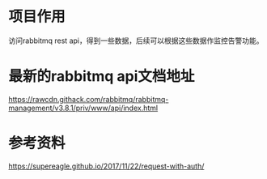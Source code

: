 # 项目作用
访问rabbitmq rest api，得到一些数据，后续可以根据这些数据作监控告警功能。

# 最新的rabbitmq api文档地址
https://rawcdn.githack.com/rabbitmq/rabbitmq-management/v3.8.1/priv/www/api/index.html

# 参考资料
https://supereagle.github.io/2017/11/22/request-with-auth/